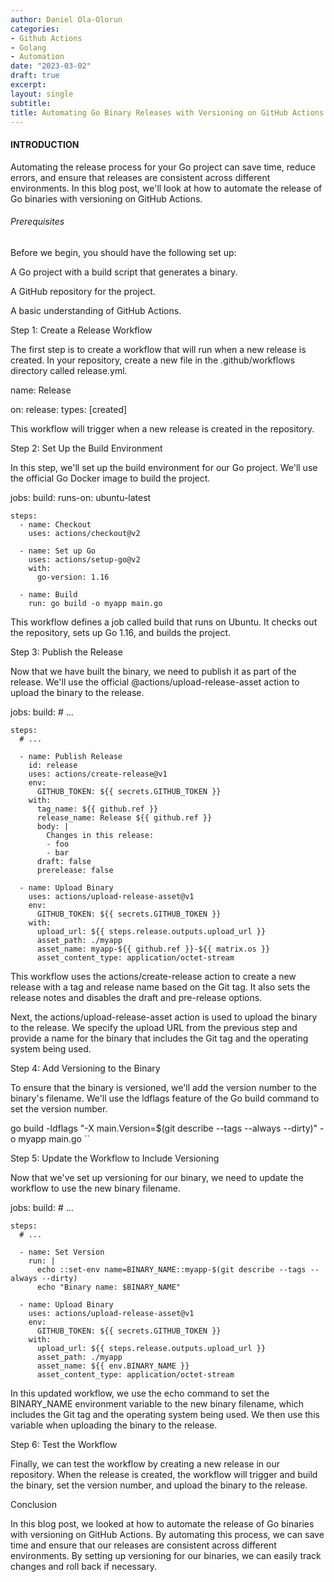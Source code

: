 ```yaml
---
author: Daniel Ola-Olorun
categories:
- Github Actions
- Golang
- Automation
date: "2023-03-02"
draft: true
excerpt: 
layout: single
subtitle: 
title: Automating Go Binary Releases with Versioning on GitHub Actions
---
```

 #### INTRODUCTION 


 Automating the release process for your Go project can save time, reduce errors, and ensure that releases are consistent across different environments. In this blog post, we'll look at how to automate the release of Go binaries with versioning on GitHub Actions.

###### Prerequisites

Before we begin, you should have the following set up:

A Go project with a build script that generates a binary.

A GitHub repository for the project.

A basic understanding of GitHub Actions.

Step 1: Create a Release Workflow

The first step is to create a workflow that will run when a new release is created. In your repository, create a new file in the .github/workflows directory called release.yml.

name: Release

on:
  release:
    types: [created]

This workflow will trigger when a new release is created in the repository.

Step 2: Set Up the Build Environment

In this step, we'll set up the build environment for our Go project. We'll use the official Go Docker image to build the project.

jobs:
  build:
    runs-on: ubuntu-latest

    steps:
      - name: Checkout
        uses: actions/checkout@v2

      - name: Set up Go
        uses: actions/setup-go@v2
        with:
          go-version: 1.16
          
      - name: Build
        run: go build -o myapp main.go


This workflow defines a job called build that runs on Ubuntu. It checks out the repository, sets up Go 1.16, and builds the project.

Step 3: Publish the Release

Now that we have built the binary, we need to publish it as part of the release. We'll use the official @actions/upload-release-asset action to upload the binary to the release.


jobs:
  build:
    # ...
    
    steps:
      # ...
      
      - name: Publish Release
        id: release
        uses: actions/create-release@v1
        env:
          GITHUB_TOKEN: ${{ secrets.GITHUB_TOKEN }}
        with:
          tag_name: ${{ github.ref }}
          release_name: Release ${{ github.ref }}
          body: |
            Changes in this release:
            - foo
            - bar
          draft: false
          prerelease: false

      - name: Upload Binary
        uses: actions/upload-release-asset@v1
        env:
          GITHUB_TOKEN: ${{ secrets.GITHUB_TOKEN }}
        with:
          upload_url: ${{ steps.release.outputs.upload_url }}
          asset_path: ./myapp
          asset_name: myapp-${{ github.ref }}-${{ matrix.os }}
          asset_content_type: application/octet-stream

This workflow uses the actions/create-release action to create a new release with a tag and release name based on the Git tag. It also sets the release notes and disables the draft and pre-release options.

Next, the actions/upload-release-asset action is used to upload the binary to the release. We specify the upload URL from the previous step and provide a name for the binary that includes the Git tag and the operating system being used.

Step 4: Add Versioning to the Binary

To ensure that the binary is versioned, we'll add the version number to the binary's filename. We'll use the ldflags feature of the Go build command to set the version number.


go build -ldflags "-X main.Version=$(git describe --tags --always --dirty)" -o myapp main.go
``

Step 5: Update the Workflow to Include Versioning

Now that we've set up versioning for our binary, we need to update the workflow to use the new binary filename.


jobs:
  build:
    # ...
    
    steps:
      # ...

      - name: Set Version
        run: |
          echo ::set-env name=BINARY_NAME::myapp-$(git describe --tags --always --dirty)
          echo "Binary name: $BINARY_NAME"

      - name: Upload Binary
        uses: actions/upload-release-asset@v1
        env:
          GITHUB_TOKEN: ${{ secrets.GITHUB_TOKEN }}
        with:
          upload_url: ${{ steps.release.outputs.upload_url }}
          asset_path: ./myapp
          asset_name: ${{ env.BINARY_NAME }}
          asset_content_type: application/octet-stream



In this updated workflow, we use the echo command to set the BINARY_NAME environment variable to the new binary filename, which includes the Git tag and the operating system being used. We then use this variable when uploading the binary to the release.

Step 6: Test the Workflow

Finally, we can test the workflow by creating a new release in our repository. When the release is created, the workflow will trigger and build the binary, set the version number, and upload the binary to the release.

Conclusion

In this blog post, we looked at how to automate the release of Go binaries with versioning on GitHub Actions. By automating this process, we can save time and ensure that our releases are consistent across different environments. By setting up versioning for our binaries, we can easily track changes and roll back if necessary.
